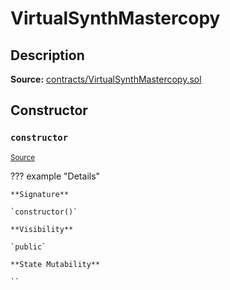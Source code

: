 # VirtualSynthMastercopy

## Description

**Source:** [contracts/VirtualSynthMastercopy.sol](https://github.com/Synthetixio/synthetix/tree/v2.72.0-alpha/contracts/VirtualSynthMastercopy.sol)

## Constructor

### `constructor`

<sub>[Source](https://github.com/Synthetixio/synthetix/tree/v2.72.0-alpha/contracts/VirtualSynthMastercopy.sol#L9)</sub>

??? example "Details"

    **Signature**

    `constructor()`

    **Visibility**

    `public`

    **State Mutability**

    ``
